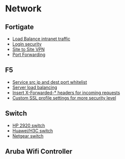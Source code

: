 # Network

## Fortigate
- [Load Balance intranet traffic](network/fortigate-load-balance.md)
- [Login security](network/fortigate-login-security.md)
- [Site to Site VPN]()
- [Port Forwarding]()

## F5
- [Service src ip and dest port whitelist]()
- [Server load balancing]()
- [Insert X-Forwarded-* headers for incoming requests](network/f5-x-forwarded-headers.md)
- [Custom SSL profile settings for more security level]()

## Switch
- [HP 2920 switch]()
- [Huawei/H3C switch]()
- [Netgear switch]()

## Aruba Wifi Controller



